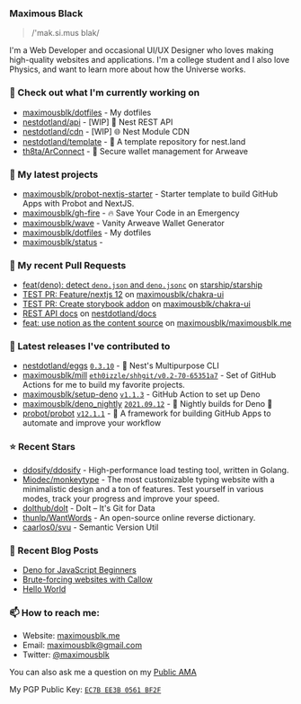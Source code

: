 ### Maximous Black

> /'mak.si.mus blak/

I'm a Web Developer and occasional UI/UX Designer who loves making high-quality websites and applications. I'm a college
student and I also love Physics, and want to learn more about how the Universe works.

### 👷 Check out what I'm currently working on

- [maximousblk/dotfiles](https://github.com/maximousblk/dotfiles) - My dotfiles
- [nestdotland/api](https://github.com/nestdotland/api) - [WIP] 🔌 Nest REST API
- [nestdotland/cdn](https://github.com/nestdotland/cdn) - [WIP] 🌐 Nest Module CDN
- [nestdotland/template](https://github.com/nestdotland/template) - 📜 A template repository for nest.land
- [th8ta/ArConnect](https://github.com/th8ta/ArConnect) - 🦔 Secure wallet management for Arweave

### 🌱 My latest projects

- [maximousblk/probot-nextjs-starter](https://github.com/maximousblk/probot-nextjs-starter) - Starter template to build GitHub Apps with Probot and NextJS.
- [maximousblk/gh-fire](https://github.com/maximousblk/gh-fire) - 🔥 Save Your Code in an Emergency
- [maximousblk/wave](https://github.com/maximousblk/wave) - Vanity Arweave Wallet Generator
- [maximousblk/dotfiles](https://github.com/maximousblk/dotfiles) - My dotfiles
- [maximousblk/status](https://github.com/maximousblk/status) - 

### 🔨 My recent Pull Requests

- [feat(deno): detect `deno.json` and `deno.jsonc`](https://github.com/starship/starship/pull/3220) on [starship/starship](https://github.com/starship/starship)
- [TEST PR: Feature/nextjs 12](https://github.com/maximousblk/chakra-ui/pull/2) on [maximousblk/chakra-ui](https://github.com/maximousblk/chakra-ui)
- [TEST PR: Create storybook addon](https://github.com/maximousblk/chakra-ui/pull/1) on [maximousblk/chakra-ui](https://github.com/maximousblk/chakra-ui)
- [REST API docs](https://github.com/nestdotland/docs/pull/68) on [nestdotland/docs](https://github.com/nestdotland/docs)
- [feat: use notion as the content source](https://github.com/maximousblk/maximousblk.me/pull/241) on [maximousblk/maximousblk.me](https://github.com/maximousblk/maximousblk.me)

### 🔭 Latest releases I've contributed to

- [nestdotland/eggs](https://github.com/nestdotland/eggs) [`0.3.10`](https://github.com/nestdotland/eggs/releases/tag/0.3.10) - 🥚 Nest&#39;s Multipurpose CLI
- [maximousblk/mill](https://github.com/maximousblk/mill) [`eth0izzle/shhgit/v0.2-70-65351a7`](https://github.com/maximousblk/mill/releases/tag/eth0izzle%2Fshhgit%2Fv0.2-70-65351a7) - Set of GitHub Actions for me to build my favorite projects.
- [maximousblk/setup-deno](https://github.com/maximousblk/setup-deno) [`v1.1.3`](https://github.com/maximousblk/setup-deno/releases/tag/v1.1.3) - GitHub Action to set up Deno
- [maximousblk/deno_nightly](https://github.com/maximousblk/deno_nightly) [`2021.09.12`](https://github.com/maximousblk/deno_nightly/releases/tag/2021.09.12) - 🌙 Nightly builds for Deno 🦕
- [probot/probot](https://github.com/probot/probot) [`v12.1.1`](https://github.com/probot/probot/releases/tag/v12.1.1) - 🤖 A framework for building GitHub Apps to automate and improve your workflow

### ⭐ Recent Stars

- [ddosify/ddosify](https://github.com/ddosify/ddosify) - High-performance load testing tool, written in Golang.
- [Miodec/monkeytype](https://github.com/Miodec/monkeytype) - The most customizable typing website with a minimalistic design and a ton of features. Test yourself in various modes, track your progress and improve your speed.
- [dolthub/dolt](https://github.com/dolthub/dolt) - Dolt – It&#39;s Git for Data
- [thunlp/WantWords](https://github.com/thunlp/WantWords) - An open-source online reverse dictionary.
- [caarlos0/svu](https://github.com/caarlos0/svu) - Semantic Version Util

### 📰 Recent Blog Posts

- [Deno for JavaScript Beginners](https://maximousblk.me/posts/deno-for-javascript-beginners)
- [Brute-forcing websites with Callow](https://maximousblk.me/posts/callow-bruteforce-tool)
- [Hello World](https://maximousblk.me/posts/hello-world)

### 📫 How to reach me:

- Website: [maximousblk.me](https://maximousblk.me/)
- Email: [maximousblk@gmail.com](mailto:maximousblk@gmail.com)
- Twitter: [@maximousblk](https://twitter.com/maximousblk)

You can also ask me a question on my [Public AMA](https://github.com/maximousblk/maximousblk/discussions/new?category=ama)

My PGP Public Key: [`EC7B EE3B 0561 BF2F`](https://keybase.io/maximousblk/pgp_keys.asc)
